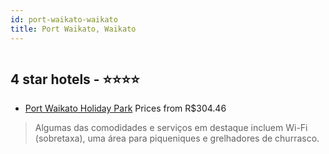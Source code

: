 ```yaml
---
id: port-waikato-waikato
title: Port Waikato, Waikato
---
```


<center><img src="https://i.travelapi.com/hotels/24000000/23240000/23238100/23238008/90d7f13a_z.jpg" alt="" /></center>


##  4 star hotels - ⭐️⭐️⭐️⭐️

-    [Port Waikato Holiday Park](https://www.hurb.com/br/aud/https://www.hurb.com/br/hotels/port-waikato/port-waikato-holiday-park-HT-QIMG?cmp=18055) Prices from R$304.46
   > Algumas das comodidades e serviços em destaque incluem Wi-Fi (sobretaxa), uma área para piqueniques e grelhadores de churrasco.
